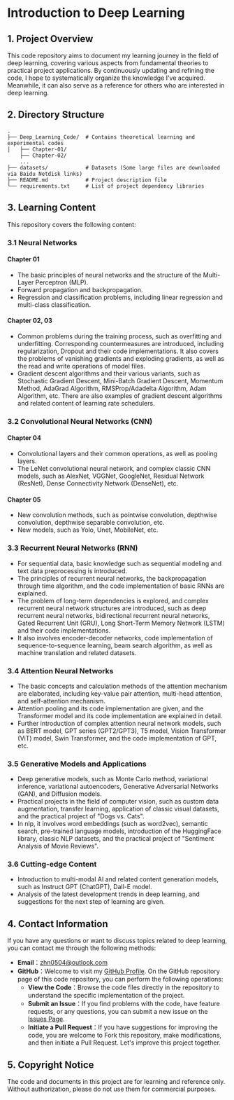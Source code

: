 # Introduction to Deep Learning

## 1. Project Overview
This code repository aims to document my learning journey in the field of deep learning, covering various aspects from fundamental theories to practical project applications. By continuously updating and refining the code, I hope to systematically organize the knowledge I've acquired. Meanwhile, it can also serve as a reference for others who are interested in deep learning.

## 2. Directory Structure
```plaintext
.
├── Deep_Learning_Code/  # Contains theoretical learning and experimental codes
│   ├── Chapter-01/
    ├── Chapter-02/
    ...
├── datasets/            # Datasets (Some large files are downloaded via Baidu Netdisk links)
├── README.md            # Project description file
└── requirements.txt     # List of project dependency libraries
```

## 3. Learning Content
This repository covers the following content: 

### 3.1 Neural Networks
#### Chapter 01 
- The basic principles of neural networks and the structure of the Multi-Layer Perceptron (MLP).
- Forward propagation and backpropagation. 
- Regression and classification problems, including linear regression and multi-class classification.
  
#### Chapter 02, 03
- Common problems during the training process, such as overfitting and underfitting. Corresponding countermeasures are introduced, including regularization, Dropout and their code implementations. It also covers the problems of vanishing gradients and exploding gradients, as well as the read and write operations of model files.
- Gradient descent algorithms and their various variants, such as Stochastic Gradient Descent, Mini-Batch Gradient Descent, Momentum Method, AdaGrad Algorithm, RMSProp/Adadelta Algorithm, Adam Algorithm, etc. There are also examples of gradient descent algorithms and related content of learning rate schedulers.

### 3.2 Convolutional Neural Networks (CNN)
#### Chapter 04
- Convolutional layers and their common operations, as well as pooling layers.
- The LeNet convolutional neural network, and complex classic CNN models, such as AlexNet, VGGNet, GoogleNet, Residual Network (ResNet), Dense Connectivity Network (DenseNet), etc.
  
#### Chapter 05
- New convolution methods, such as pointwise convolution, depthwise convolution, depthwise separable convolution, etc.
- New models, such as Yolo, Unet, MobileNet, etc.

### 3.3 Recurrent Neural Networks (RNN)
- For sequential data, basic knowledge such as sequential modeling and text data preprocessing is introduced.
- The principles of recurrent neural networks, the backpropagation through time algorithm, and the code implementation of basic RNNs are explained.
- The problem of long-term dependencies is explored, and complex recurrent neural network structures are introduced, such as deep recurrent neural networks, bidirectional recurrent neural networks, Gated Recurrent Unit (GRU), Long Short-Term Memory Network (LSTM) and their code implementations.
- It also involves encoder-decoder networks, code implementation of sequence-to-sequence learning, beam search algorithm, as well as machine translation and related datasets.

### 3.4 Attention Neural Networks
- The basic concepts and calculation methods of the attention mechanism are elaborated, including key-value pair attention, multi-head attention, and self-attention mechanism.
- Attention pooling and its code implementation are given, and the Transformer model and its code implementation are explained in detail.
- Further introduction of complex attention neural network models, such as BERT model, GPT series (GPT2/GPT3), T5 model, Vision Transformer (ViT) model, Swin Transformer, and the code implementation of GPT, etc.

### 3.5 Generative Models and Applications
- Deep generative models, such as Monte Carlo method, variational inference, variational autoencoders, Generative Adversarial Networks (GAN), and Diffusion models.
- Practical projects in the field of computer vision, such as custom data augmentation, transfer learning, application of classic visual datasets, and the practical project of "Dogs vs. Cats".
- In nlp, it involves word embeddings (such as word2vec), semantic search, pre-trained language models, introduction of the HuggingFace library, classic NLP datasets, and the practical project of "Sentiment Analysis of Movie Reviews". 

### 3.6 Cutting-edge Content
- Introduction to multi-modal AI and related content generation models, such as Instruct GPT (ChatGPT), Dall-E model.
- Analysis of the latest development trends in deep learning, and suggestions for the next step of learning are given.

## 4. Contact Information
If you have any questions or want to discuss topics related to deep learning, you can contact me through the following methods:
- **Email**：[zhn0504@outlook.com](mailto:zhn0504@outlook.com)
- **GitHub**：Welcome to visit my [GitHub Profile](https://github.com/zhn0504). On the GitHub repository page of this code repository, you can perform the following operations:
    - **View the Code**：Browse the code files directly in the repository to understand the specific implementation of the project.
    - **Submit an Issue**：If you find problems with the code, have feature requests, or any questions, you can submit a new issue on the [Issues Page](https://github.com/your_github_username/your_repo_name/issues).
    - **Initiate a Pull Request**：If you have suggestions for improving the code, you are welcome to Fork this repository, make modifications, and then initiate a Pull Request. Let's improve this project together.
 
## 5. Copyright Notice
The code and documents in this project are for learning and reference only. Without authorization, please do not use them for commercial purposes.
